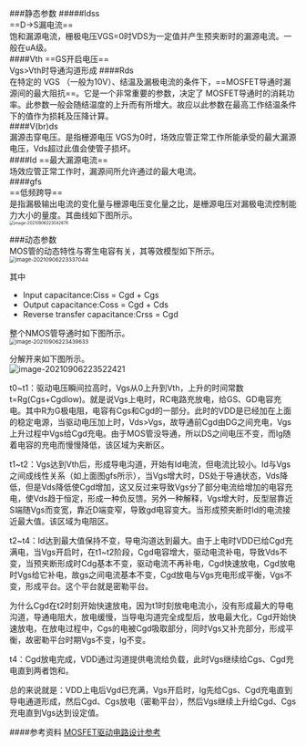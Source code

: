 ###静态参数
#####Idss  
==D→S漏电流==  
饱和漏源电流，栅极电压VGS=0时VDS为一定值并产生预夹断时的漏源电流。一般在uA级。   
####Vth
==GS开启电压==  
Vgs>Vth时导通沟道形成
####Rds  
在特定的 VGS （一般为10V）、结温及漏极电流的条件下，==MOSFET导通时漏源间的最大阻抗==。它是一个非常重要的参数，决定了 MOSFET导通时的消耗功率。此参数一般会随结温度的上升而有所增大。故应以此参数在最高工作结温条件下的值作为损耗及压降计算。  
####V(br)ds   
漏源击穿电压。是指栅源电压 VGS为0时，场效应管正常工作所能承受的最大漏源电压，Vds超过此值会使管子损坏。  
####Id
==最大漏源电流==  
场效应管正常工作时，漏源间所允许通过的最大电流。  
####gfs  
==低频跨导==  
是指漏极输出电流的变化量与栅源电压变化量之比，是栅源电压对漏极电流控制能力大小的量度。其曲线如下图所示。  
<img src="https://mythidea.oss-cn-beijing.aliyuncs.com/undefinedimage-20210906223042678.png" alt="image-20210906223042678" style="zoom:50%;" />

###动态参数  
MOS管的动态特性与寄生电容有关，其等效模型如下所示。 
<img src="https://mythidea.oss-cn-beijing.aliyuncs.com/undefinedimage-20210906223337044.png" alt="image-20210906223337044" style="zoom:67%;" />

其中  

- Input capacitance:Ciss = Cgd + Cgs      
- Output capacitance:Coss = Cgd + Cds  
- Reverse transfer capacitance:Crss = Cgd  

整个NMOS管导通时如下图所示。  
<img src="https://mythidea.oss-cn-beijing.aliyuncs.com/undefinedimage-20210906223439633.png" alt="image-20210906223439633" style="zoom:67%;" />

分解开来如下图所示。  
![image-20210906223522421](https://mythidea.oss-cn-beijing.aliyuncs.com/undefinedimage-20210906223522421.png)


t0~t1：驱动电压瞬间拉高时，Vgs从0上升到Vth，上升的时间常数t=Rg(Cgs+Cgdlow)。就是说Vgs上电时，RC电路充放电，给GS、GD电容充电。其中R为G极电阻，电容有Cgs和Cgd的一部分。此时的VDD是已经加在上面的稳定电源，当驱动电压加上时，Vds>Vgs，故导通前Cgd由DG之间充电，Vgs上升过程中Vgs给Cgd充电。由于MOS管没导通，所以DS之间电压不变，而Ig随着电容的充电而慢慢降低，该区域为夹断区。      

t1~t2：Vgs达到Vth后，形成导电沟道，开始有Id电流，但电流比较小。Id与Vgs之间成线性关系（如上面图gfs所示），当Vgs增大时，DS处于导通状态，Vds降低，但是Vds降低使Cgd增加，这又反过来导致Vgs分了部分电流给增加的电容充电，使Vds趋于恒定，形成一种负反馈。另外一种解释，Vgs增大时，反型层靠近S端随Vgs而变宽，靠近D端变窄，导致gd电容变大。当形成预夹断时Id的电流接近最大值。该区域为电阻区。  

t2~t4：Id达到最大值保持不变，导电沟道达到最大。由于上电时VDD已给Cgd充满电，当Vgs开启时，在t1~t2阶段，Cgd电容增大，驱动电流补电，导致Vds不变，当预夹断形成时Cdg基本不变，驱动电流不再补电，Cgd快速放电，Cgd放电时Vgs给它补电，故gs之间电流基本不变，Cgd放电与Vgs充电形成平衡，Vgs不变，形成平台。这个平台就是密勒平台。  

为什么Cgd在t2时刻开始快速放电，因为t1时刻放电电流小，没有形成最大的导电沟道，导通电阻大，放电缓慢，当导电沟道完全成型后，放电最大化，Cgd开始快速放电，在放电过程中，Cgs的电被Cgd吸取部分，同时Vgs又补充部分，形成平衡，故密勒平台时期Vgs不变，Ig不变。  

t4：Cgd放电完成，VDD通过沟道提供电流给负载，此时Vgs继续给Cgs、Cgd充电直到两者饱和。  

总的来说就是：VDD上电后Vgd已充满，Vgs开启时，Ig先给Cgs、Cgd充电直到导电通道形成，然后Cgd、Cgs放电（密勒平台），然后Vgs继续上升给Cgd、Cgs充电直到Vgs达到设定值。  

####参考资料
[MOSFET驱动电路设计参考](https://www.cypress.com/file/64076/download)  